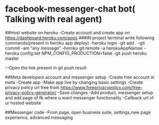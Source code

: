 # facebook-messenger-chat bot( Talking with real agent)

##Host website on heroku
-Create account and create app on https://dashboard.heroku.com/apps
###IN project terminal write following commands(present in heroku app deploy)
-heroku login
-git add .
-git commit -am "any message"
-heroku git:remote -a herokuAppNamee
-heroku config:set NPM_CONFIG_PRODUCTION=false
-git push heroku master

--Open the link present in git push result

##Meta developers account and messenger setup
-Create free account in meta
-Create app
-Make app live by changing basic settings
-Create privacy policy url free from https://www.freeprivacypolicy.com/free-privacy-policy-generator/
-Save changes
-Add product, messenger setup and add page of fb where u want messenger functionality
-Callback url of ur hosted website 

##Messenger code
-From page, open business suite, settings,new page experience, advanced messaging

